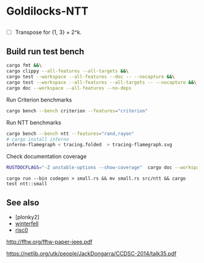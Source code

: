 # Goldilocks-NTT

##

* [ ] Transpose for {1, 3} × 2^k.


## Build run test bench

```sh
cargo fmt &&\
cargo clippy --all-features --all-targets &&\
cargo test --workspace --all-features --doc -- --nocapture &&\
cargo test --workspace --all-features --all-targets -- --nocapture &&\
cargo doc --workspace --all-features --no-deps
```

Run Criterion benchmarks

```sh
cargo bench --bench criterion --features="criterion"
```

Run NTT benchmarks

```sh
cargo bench --bench ntt --features="rand,rayon"
# cargo install inferno
inferno-flamegraph < tracing.folded  > tracing-flamegraph.svg
```

Check documentation coverage

```sh
RUSTDOCFLAGS="-Z unstable-options --show-coverage"  cargo doc --workspace --all-features --no-deps
```

```
cargo run --bin codegen > small.rs && mv small.rs src/ntt && cargo test ntt::small
```

## See also

* [plonky2]
* [winterfell]
* [risc0]

[plonky]: https://github.com/mir-protocol/plonky2/blob/d90a0559297366e1e2390cff9e3d1d5cf53875b7/field/src/goldilocks_field.rs
[winterfell]: https://github.com/novifinancial/winterfell/blob/21173bdf3e552ca7662c7aa2d34515b084ae21b0/math/src/field/f64/mod.rs
[risc0]: https://github.com/risc0/risc0/blob/main/risc0/zkp/src/field/goldilocks.rs


http://fftw.org/fftw-paper-ieee.pdf

https://netlib.org/utk/people/JackDongarra/CCDSC-2014/talk35.pdf
